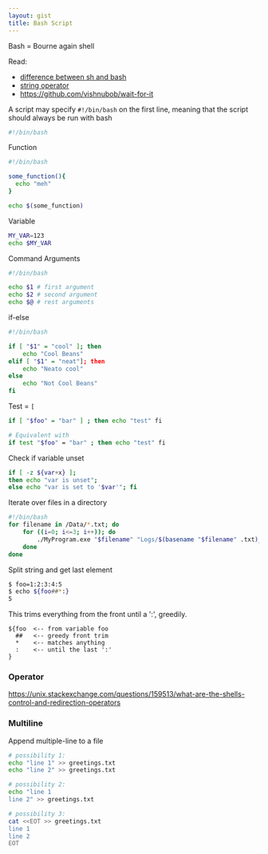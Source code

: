 ```yaml
---
layout: gist
title: Bash Script
---
```


Bash = Bourne again shell

Read:
- [difference between sh and bash](https://stackoverflow.com/questions/5725296/difference-between-sh-and-bash)
- [string operator](https://www.linuxjournal.com/article/8919)
- <https://github.com/vishnubob/wait-for-it>

A script may specify `#!/bin/bash` on the first line, meaning that the script should always be run with bash
```sh
#!/bin/bash
```

Function
```sh
#!/bin/bash

some_function(){
  echo "meh"
}

echo $(some_function)
```

Variable
```sh
MY_VAR=123
echo $MY_VAR
```

Command Arguments
```sh
#!/bin/bash

echo $1 # first argument
echo $2 # second argument
echo $@ # rest arguments
```

if-else
```sh
#!/bin/bash

if [ "$1" = "cool" ]; then
    echo "Cool Beans"
elif [ "$1" = "neat"]; then
    echo "Neato cool"
else
    echo "Not Cool Beans"
fi
```


Test = `[`
```sh
if [ "$foo" = "bar" ] ; then echo "test" fi

# Equivalent with
if test "$foo" = "bar" ; then echo "test" fi
```

Check if variable unset
```sh
if [ -z ${var+x} ];
then echo "var is unset";
else echo "var is set to '$var'"; fi
```

Iterate over files in a directory
```sh
#!/bin/bash
for filename in /Data/*.txt; do
    for ((i=0; i<=3; i++)); do
        ./MyProgram.exe "$filename" "Logs/$(basename "$filename" .txt)_Log$i.txt"
    done
done
```

Split string and get last element
```sh
$ foo=1:2:3:4:5
$ echo ${foo##*:}
5
```

This trims everything from the front until a ':', greedily.
```
${foo  <-- from variable foo
  ##   <-- greedy front trim
  *    <-- matches anything
  :    <-- until the last ':'
}
```

### Operator

<https://unix.stackexchange.com/questions/159513/what-are-the-shells-control-and-redirection-operators>


### Multiline

Append multiple-line to a file
```sh
# possibility 1:
echo "line 1" >> greetings.txt
echo "line 2" >> greetings.txt

# possibility 2:
echo "line 1
line 2" >> greetings.txt

# possibility 3:
cat <<EOT >> greetings.txt
line 1
line 2
EOT
```
